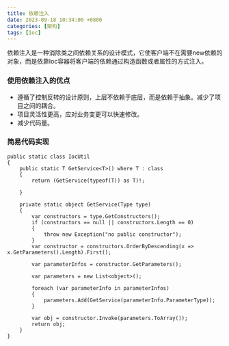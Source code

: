 ```yaml
---
title: 依赖注入
date: 2023-09-18 10:34:00 +0800
categories: [架构]
tags: [Ioc]
---
```


依赖注入是一种消除类之间依赖关系的设计模式，它使客户端不在需要new依赖的对象，而是依靠Ioc容器将客户端的依赖通过构造函数或者属性的方式注入。

### 使用依赖注入的优点

- 遵循了控制反转的设计原则，上层不依赖于底层，而是依赖于抽象。减少了项目之间的耦合。
- 项目灵活性更高，应对业务变更可以快速修改。
- 减少代码量。

### 简易代码实现

```
public static class IocUtil
{
    public static T GetService<T>() where T : class
    {
        return (GetService(typeof(T)) as T)!;

    }

    private static object GetService(Type type)
    {
        var constructors = type.GetConstructors();
        if (constructors == null || constructors.Length == 0)
        {
            throw new Exception("no public constructor");
        }
        var constructor = constructors.OrderByDescending(x => x.GetParameters().Length).First();

        var parameterInfos = constructor.GetParameters();

        var parameters = new List<object>();

        foreach (var parameterInfo in parameterInfos)
        {
            parameters.Add(GetService(parameterInfo.ParameterType));
        }

        var obj = constructor.Invoke(parameters.ToArray());
        return obj;
    }
}
```